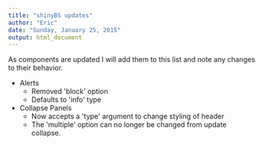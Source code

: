 ```yaml
---
title: "shinyBS updates"
author: "Eric"
date: "Sunday, January 25, 2015"
output: html_document
---
```


As components are updated I will add them to this list and note any changes to their behavior.

* Alerts
    + Removed 'block' option
    + Defaults to 'info' type
* Collapse Panels
    + Now accepts a 'type' argument to change styling of header
    + The 'multiple' option can no longer be changed from update collapse.
